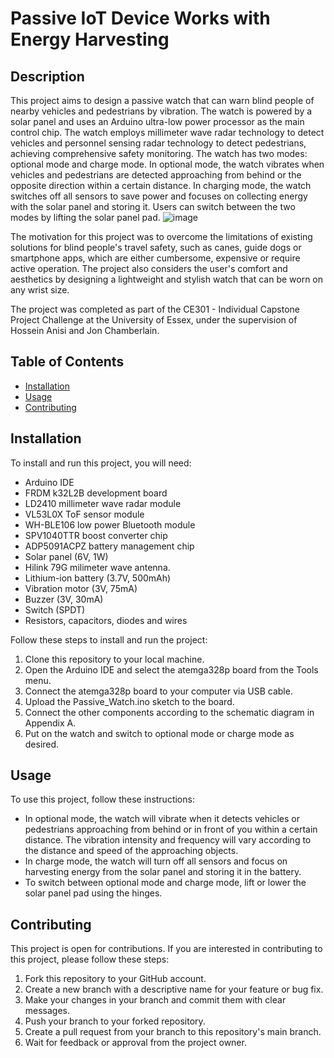
# Passive IoT Device Works with Energy Harvesting
## Description
This project aims to design a passive watch that can warn blind people of nearby vehicles and pedestrians by vibration. The watch is powered by a solar panel and uses an Arduino ultra-low power processor as the main control chip. The watch employs millimeter wave radar technology to detect vehicles and personnel sensing radar technology to detect pedestrians, achieving comprehensive safety monitoring. The watch has two modes: optional mode and charge mode. In optional mode, the watch vibrates when vehicles and pedestrians are detected approaching from behind or the opposite direction within a certain distance. In charging mode, the watch switches off all sensors to save power and focuses on collecting energy with the solar panel and storing it. Users can switch between the two modes by lifting the solar panel pad.
![image](https://github.com/yuwenluopie/Passive-watch/assets/88228465/77968019-b789-45c2-8185-2caa3eccc532)


The motivation for this project was to overcome the limitations of existing solutions for blind people's travel safety, such as canes, guide dogs or smartphone apps, which are either cumbersome, expensive or require active operation. The project also considers the user's comfort and aesthetics by designing a lightweight and stylish watch that can be worn on any wrist size.

The project was completed as part of the CE301 - Individual Capstone Project Challenge at the University of Essex, under the supervision of Hossein Anisi and Jon Chamberlain.

## Table of Contents
- [Installation](#installation)
- [Usage](#usage)
- [Contributing](#contributing)


## Installation
To install and run this project, you will need:

- Arduino IDE
- FRDM k32L2B development board
- LD2410 millimeter wave radar module
- VL53L0X ToF sensor module
- WH-BLE106 low power Bluetooth module
- SPV1040TTR boost converter chip
- ADP5091ACPZ battery management chip
- Solar panel (6V, 1W)
- Hilink 79G milimeter wave antenna.
- Lithium-ion battery (3.7V, 500mAh)
- Vibration motor (3V, 75mA)
- Buzzer (3V, 30mA)
- Switch (SPDT)
- Resistors, capacitors, diodes and wires

Follow these steps to install and run the project:

1. Clone this repository to your local machine.
2. Open the Arduino IDE and select the atemga328p board from the Tools menu.
3. Connect the atemga328p board to your computer via USB cable.
4. Upload the Passive_Watch.ino sketch to the board.
5. Connect the other components according to the schematic diagram in Appendix A.
6. Put on the watch and switch to optional mode or charge mode as desired.

## Usage
To use this project, follow these instructions:

- In optional mode, the watch will vibrate when it detects vehicles or pedestrians approaching from behind or in front of you within a certain distance. The vibration intensity and frequency will vary according to the distance and speed of the approaching objects.
- In charge mode, the watch will turn off all sensors and focus on harvesting energy from the solar panel and storing it in the battery. 
- To switch between optional mode and charge mode, lift or lower the solar panel pad using the hinges.

## Contributing
This project is open for contributions. If you are interested in contributing to this project, please follow these steps:

1. Fork this repository to your GitHub account.
2. Create a new branch with a descriptive name for your feature or bug fix.
3. Make your changes in your branch and commit them with clear messages.
4. Push your branch to your forked repository.
5. Create a pull request from your branch to this repository's main branch.
6. Wait for feedback or approval from the project owner.

